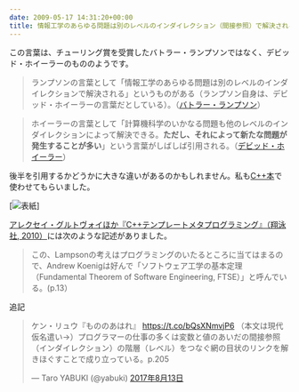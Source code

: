 ```yaml
---
date: 2009-05-17 14:31:20+00:00
title: 情報工学のあらゆる問題は別のレベルのインダイレクション（間接参照）で解決される
---
```


この言葉は、チューリング賞を受賞したバトラー・ランプソンではなく、デビッド・ホイーラーのもののようです。

> ランプソンの言葉として「情報工学のあらゆる問題は別のレベルのインダイレクションで解決される」というものがある（ランプソン自身は、デビッド・ホイーラーの言葉だとしている）。（[バトラー・ランプソン](http://ja.wikipedia.org/wiki/%E3%83%90%E3%83%88%E3%83%A9%E3%83%BC%E3%83%BB%E3%83%A9%E3%83%B3%E3%83%97%E3%82%BD%E3%83%B3)）

> ホイーラーの言葉として「計算機科学のいかなる問題も他のレベルのインダイレクションによって解決できる。**ただし、それによって新たな問題が発生することが多い**」という言葉がしばしば引用される。（[デビッド・ホイーラー](https://ja.wikipedia.org/w/index.php?title=%E3%83%87%E3%83%93%E3%83%83%E3%83%89%E3%83%BB%E3%83%9B%E3%82%A4%E3%83%BC%E3%83%A9%E3%83%BC&oldid=40920871)）

後半を引用するかどうかに大きな違いがあるのかもしれません。私も[C++本](http://blog.unfindable.net/archives/661)で使わせてもらいました。

[![表紙](https://images-fe.ssl-images-amazon.com/images/P/4822298930.09.jpg)]

[アレクセイ・グルトヴォイほか『C++テンプレートメタプログラミング』（翔泳社, 2010）](https://www.amazon.co.jp/dp/4798120391?tag=inquisitor-22)には次のような記述がありました。

> この、Lampsonの考えはプログラミングのいたるところに当てはまるので、Andrew Koenigは好んで「ソフトウェア工学の基本定理（Fundamental Theorem of Software Engineering, FTSE）」と呼んでいる。(p.13）

追記

<blockquote class="twitter-tweet" data-lang="ja"><p lang="ja" dir="ltr">ケン・リュウ『もののあはれ』 <a href="https://t.co/bQsXNmvjP6">https://t.co/bQsXNmvjP6</a> （本文は現代仮名遣い→）プログラマーの仕事の多くは変数と値のあいだの間接参照（インダイレクション）の階層（レベル）をつなぐ網の目状のリンクを解きほぐすことで成り立っている。p.205</p>&mdash; Taro YABUKI (@yabuki) <a href="https://twitter.com/yabuki/status/896763841886920709?ref_src=twsrc%5Etfw">2017年8月13日</a></blockquote>
<script async src="https://platform.twitter.com/widgets.js" charset="utf-8"></script>
